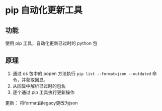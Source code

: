 
# pip 自动化更新工具

## 功能

使用 pip 工具，自动化更新已过时的 python 包

## 原理

1. 通过 os 包中的 popen 方法执行 `pip list --format=json --outdated` 命令，并获取回显。
2. 从回显中解析已过时的包名
3. 逐个通过 pip 工具执行更新操作

更新：
    将format由legacy更改为json